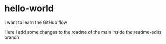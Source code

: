 # hello-world
I want to learn the GitHub flow

Here I add some changes to the readme of the main inside the readme-edits branch
